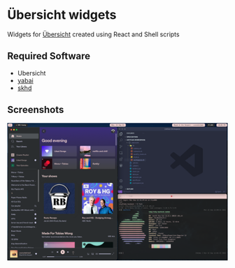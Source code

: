 # Übersicht widgets

Widgets for [Übersicht](https://github.com/felixhageloh/uebersicht) created using React and Shell scripts

## Required Software
* Ubersicht
* [yabai](https://github.com/koekeishiya/yabai)
* [skhd](https://github.com/koekeishiya/skhd)

## Screenshots
![Desktop](https://github.com/toby-wong/ubersicht/blob/main/Desktop%20w%20applications.png)
